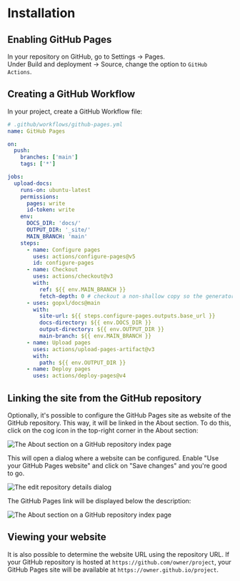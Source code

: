 # Installation

## Enabling GitHub Pages

In your repository on GitHub, go to Settings → Pages.<br>
Under Build and deployment → Source, change the option to `GitHub Actions`.

## Creating a GitHub Workflow

In your project, create a GitHub Workflow file:
```yaml
# .github/workflows/github-pages.yml
name: GitHub Pages

on:
  push:
    branches: ['main']
    tags: ['*']

jobs:
  upload-docs:
    runs-on: ubuntu-latest
    permissions:
      pages: write
      id-token: write
    env:
      DOCS_DIR: 'docs/'
      OUTPUT_DIR: '_site/'
      MAIN_BRANCH: 'main'
    steps:
      - name: Configure pages
        uses: actions/configure-pages@v5
        id: configure-pages
      - name: Checkout
        uses: actions/checkout@v3
        with:
          ref: ${{ env.MAIN_BRANCH }}
          fetch-depth: 0 # checkout a non-shallow copy so the generator can generate docs for all major versions
      - uses: gopxl/docs@main
        with:
          site-url: ${{ steps.configure-pages.outputs.base_url }}
          docs-directory: ${{ env.DOCS_DIR }}
          output-directory: ${{ env.OUTPUT_DIR }}
          main-branch: ${{ env.MAIN_BRANCH }}
      - name: Upload pages
        uses: actions/upload-pages-artifact@v3
        with:
          path: ${{ env.OUTPUT_DIR }}
      - name: Deploy pages
        uses: actions/deploy-pages@v4
```

## Linking the site from the GitHub repository

Optionally, it's possible to configure the GitHub Pages site as website
of the  GitHub repository. This way, it will be linked in the About section.
To do this, click on the cog icon in the top-right corner in the About section:

![The About section on a GitHub repository index page](images/repository-about-section-without-website-link.png)

This will open a dialog where a website can be configured. Enable "Use your GitHub Pages website"
and click on "Save changes" and you're good to go.

![The edit repository details dialog](images/edit-repository-details.png)

The GitHub Pages link will be displayed below the description:

![The About section on a GitHub repository index page](images/repository-about-section-with-website-link.png)

## Viewing your website

It is also possible to determine the website URL using the repository URL.
If your GitHub repository is hosted at `https://github.com/owner/project`,
your GitHub Pages site will be available at `https://owner.github.io/project`.